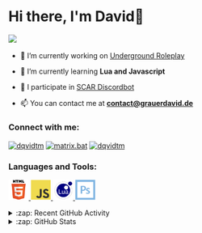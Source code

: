 <h1 align="left">Hi there, I'm David👋</h1>

<div align="left">
  <a href="https://discord.com/users/137259014986792960" >
    <img src="https://lanyard-profile-readme.vercel.app/api/137259014986792960?animated=true&hideDiscrim=true&borderRadius=20px&idleMessage=Sleeping..."  />
  </a>
</div>



- 🔭 I’m currently working on [Underground Roleplay](https://github.com/Underground-FiveM/underground-fivem)

- 🌱 I’m currently learning **Lua and Javascript**

- 👯 I participate in [SCAR Discordbot](https://github.com/l3nnartt/scar-v2)

- 📫 You can contact me at **contact@grauerdavid.de**

<h3 align="left">Connect with me:</h3>
<p align="left">
<a href="https://twitter.com/dqvidtm" target="blank"><img align="center" src="https://raw.githubusercontent.com/rahuldkjain/github-profile-readme-generator/master/src/images/icons/Social/twitter.svg" alt="dqvidtm" height="30" width="40" /></a>
<a href="https://instagram.com/matrix.bat" target="blank"><img align="center" src="https://raw.githubusercontent.com/rahuldkjain/github-profile-readme-generator/master/src/images/icons/Social/instagram.svg" alt="matrix.bat" height="30" width="40" /></a>
<a href="https://www.youtube.com/channel/UC3j9vNJA0_YH5i7eYTZ8Lqw" target="blank"><img align="center" src="https://raw.githubusercontent.com/rahuldkjain/github-profile-readme-generator/master/src/images/icons/Social/youtube.svg" alt="dqvidtm" height="30" width="40" /></a>
</p>

<h3 align="left">Languages and Tools:</h3>
<p align="left"> <a href="https://www.w3.org/html/" target="_blank" rel="noreferrer"> <img src="https://raw.githubusercontent.com/devicons/devicon/master/icons/html5/html5-original-wordmark.svg" alt="html5" width="40" height="40"/> </a> <a href="https://developer.mozilla.org/en-US/docs/Web/JavaScript" target="_blank" rel="noreferrer"> <img src="https://raw.githubusercontent.com/devicons/devicon/master/icons/javascript/javascript-original.svg" alt="javascript" width="40" height="40"/> </a> <a href="https://www.lua.org/" target="_blank" rel="noreferrer"> <img src="https://raw.githubusercontent.com/github/explore/80688e429a7d4ef2fca1e82350fe8e3517d3494d/topics/lua/lua.png" alt="lua" width="40" height="40"/> </a> <a href="https://www.photoshop.com/en" target="_blank" rel="noreferrer"> <img src="https://raw.githubusercontent.com/devicons/devicon/master/icons/photoshop/photoshop-line.svg" alt="photoshop" width="40" height="40"/> </a> </p>

<details>
  <summary>:zap: Recent GitHub Activity</summary>
<!--START_SECTION:activity-->
1. 🎉 Merged PR [#5](https://github.com/l3nnartt/scar-v2/pull/5) in [l3nnartt/scar-v2](https://github.com/l3nnartt/scar-v2)<br>
2. 🎉 Merged PR [#6](https://github.com/l3nnartt/scar-v2/pull/6) in [l3nnartt/scar-v2](https://github.com/l3nnartt/scar-v2)<br>
3. 🎉 Merged PR [#7](https://github.com/l3nnartt/scar-v2/pull/7) in [l3nnartt/scar-v2](https://github.com/l3nnartt/scar-v2)<br>
4. 🎉 Merged PR [#8](https://github.com/l3nnartt/scar-v2/pull/8) in [l3nnartt/scar-v2](https://github.com/l3nnartt/scar-v2)<br>
5. 🎉 Merged PR [#9](https://github.com/l3nnartt/scar-v2/pull/9) in [l3nnartt/scar-v2](https://github.com/l3nnartt/scar-v2)<br>
<!--END_SECTION:activity-->
  
</details>

<details>
  <summary>:zap: GitHub Stats</summary>
<p><img align="center" src="https://github-readme-stats.vercel.app/api?username=dqvidtm&hide_border=true&bg_color=09131B&show_icons=true&theme=dark&locale=en" alt="dqvidtm" /></p>
</details>
